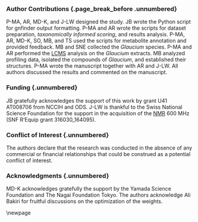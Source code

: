 ### Author Contributions {.page_break_before .unnumbered}

P-MA, AR, MD-K, and J-LW designed the study.
JB wrote the Python script for gnfinder output formatting.
P-MA and AR wrote the scripts for dataset preparation, *taxonomically informed scoring*, and results analysis.
P-MA, AR, MD-K, SO, MB, and TS used the scripts for metabolite annotation and provided feedback.
MB and SNE collected the *Glaucium* species.
P-MA and AR performed the [LC](#lc)[MS](#ms) analysis on the *Glaucium* extracts.
MB analyzed profiling data, isolated the compounds of *Glaucium*, and established their structures.
P-MA wrote the manuscript together with AR and J-LW.
All authors discussed the results and commented on the manuscript.

### Funding {.unnumbered}

JB gratefully acknowledges the support of this work by grant U41 AT008706 from NCCIH and ODS.
J-LW is thankful to the Swiss National Science Foundation for the support in the acquisition of the [NMR](#nmr) 600 MHz (SNF R’Equip grant 316030_164095).

### Conflict of Interest {.unnumbered}

The authors declare that the research was conducted in the absence of any commercial or financial relationships that could be construed as a potential conflict of interest.

### Acknowledgments {.unnumbered}

MD-K acknowledges gratefully the support by the Yamada Science Foundation and The Nagai Foundation Tokyo.
The authors acknowledge Ali Bakiri for fruitful discussions on the optimization of the weights.

\newpage